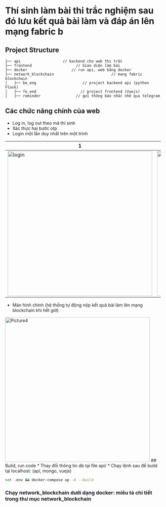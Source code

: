# Thí sinh làm bài thi trắc nghiệm sau đó lưu kết quả bài làm và đáp án lên mạng fabric b
## Project Structure
    ├── api                   // backend cho web thi trắc 
    ├── frontend                    // Giao diện làm bài 
    ├── docker                    // run api, web bằng docker 
    ├── network_blockchain                          // mang fabric blockchain
    │   ├── be_eng                     // project backend api (python Flask)
    │   ├── fe_end                    // project frontend (Vuejs)
    │   ├── reminder                // gửi thông báo nhắc nhở qua telegram
## Các chức năng chính của web
* Log in, log out theo mã thí sinh
* Xác thực hai bước otp
* Login một lần duy nhất trên một trình 


| 1 | 2 | 3 | 4 |
| --- | --- | --- | --- |
| <img width="468" alt="login" src="https://user-images.githubusercontent.com/36092539/94156390-41335500-feaa-11ea-8934-53d9ef3a65ed.png"> | <img width="468" alt="Picture1" src="https://user-images.githubusercontent.com/36092539/94155993-c66a3a00-fea9-11ea-84e1-6bbab4b8998e.png">| <img width="468" alt="Picture3" src="https://user-images.githubusercontent.com/36092539/94157321-4f35a580-feab-11ea-8c7c-d7d9f077afa2.png"> | <img width="468" alt="Picture14png" src="https://user-images.githubusercontent.com/36092539/94156046-d2ee9280-fea9-11ea-92cf-1ce60662760d.png">
* Màn hình chính (hệ thống tự động nộp kết quả bài làm lên mạng blockchain khi hết giờ)
<img width="468" alt="Picture4" src="https://user-images.githubusercontent.com/36092539/94156022-ce29de80-fea9-11ea-9ea1-b1b0a90cab66.png">
## Build, run code
* Thay đổi thông tin db tại file api/
* Chạy lệnh sau để build tại localhost: (api, mongo, vuejs)

```bash
set .env && docker-compose up -d --build
```

### Chạy network_blockchain dưới dạng docker: miêu tả chi tiết trong thư mục network_blockchain
